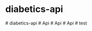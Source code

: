 # diabetics-api
#   d i a b e t i c s - a p i  
 #   A p i  
 #   A p i  
 #   A p i  
 #   t e s t  
 